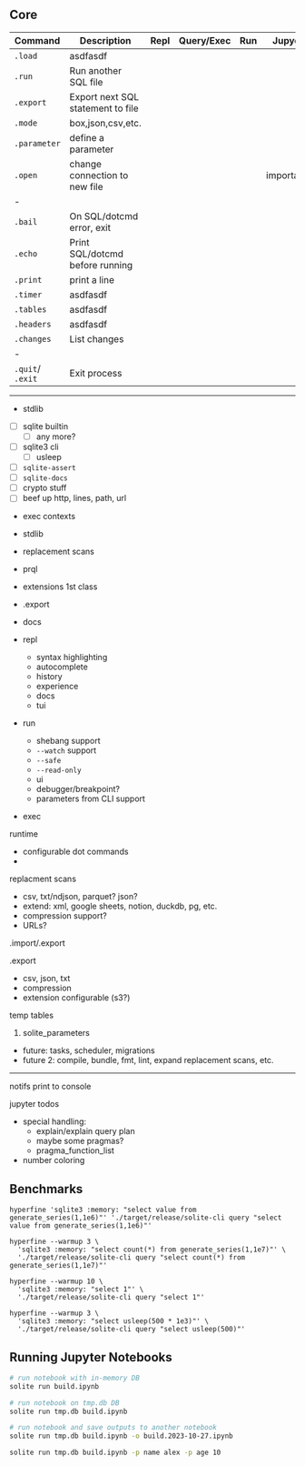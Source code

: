 ## Core

| Command          | Description                       | Repl | Query/Exec | Run | Jupyer     |
| ---------------- | --------------------------------- | ---- | ---------- | --- | ---------- |
| `.load`          | asdfasdf                          |      |            |     |            |
| `.run`           | Run another SQL file              |      |            |     |            |
| `.export`        | Export next SQL statement to file |      |            |     |            |
| `.mode`          | box,json,csv,etc.                 |      |            |     |            |
| `.parameter`     | define a parameter                |      |            |     |            |
| `.open`          | change connection to new file     |      |            |     | important! |
| -                |                                   |      |            |     |            |
| `.bail`          | On SQL/dotcmd error, exit         |      |            |     |            |
| `.echo`          | Print SQL/dotcmd before running   |      |            |     |            |
| `.print`         | print a line                      |      |            |     |            |
| `.timer`         | asdfasdf                          |      |            |     |            |
| `.tables`        | asdfasdf                          |      |            |     |            |
| `.headers`       | asdfasdf                          |      |            |     |            |
| `.changes`       | List changes                      |      |            |     |            |
| -                |                                   |      |            |     |            |
| `.quit`/ `.exit` | Exit process                      |      |            |     |            |

---

- stdlib
- [ ] sqlite builtin
  - [ ] any more?
- [ ] sqlite3 cli
  - [ ] usleep
- [ ] `sqlite-assert`
- [ ] `sqlite-docs`
- [ ] crypto stuff
- [ ] beef up http, lines, path, url

- exec contexts
- stdlib
- replacement scans
- prql
- extensions 1st class
- .export
- docs

- repl
  - syntax highlighting
  - autocomplete
  - history
  - experience
  - docs
  - tui
- run
  - shebang support
  - `--watch` support
  - `--safe`
  - `--read-only`
  - ui
  - debugger/breakpoint?
  - parameters from CLI support
- exec

runtime

- configurable dot commands
-

replacment scans

- csv, txt/ndjson, parquet? json?
- extend: xml, google sheets, notion, duckdb, pg, etc.
- compression support?
- URLs?

.import/.export

.export

- csv, json, txt
- compression
- extension configurable (s3?)

temp tables

1. solite_parameters

- future: tasks, scheduler, migrations
- future 2: compile, bundle, fmt, lint, expand replacement scans, etc.

---

notifs print to console

jupyter todos

- special handling:
  - explain/explain query plan
  - maybe some pragmas?
  - pragma_function_list
- number coloring

## Benchmarks

```
hyperfine 'sqlite3 :memory: "select value from generate_series(1,1e6)"' './target/release/solite-cli query "select value from generate_series(1,1e6)"'
```

```
hyperfine --warmup 3 \
  'sqlite3 :memory: "select count(*) from generate_series(1,1e7)"' \
  './target/release/solite-cli query "select count(*) from generate_series(1,1e7)"'
```

```
hyperfine --warmup 10 \
  'sqlite3 :memory: "select 1"' \
  './target/release/solite-cli query "select 1"'
```

```
hyperfine --warmup 3 \
  'sqlite3 :memory: "select usleep(500 * 1e3)"' \
  './target/release/solite-cli query "select usleep(500)"'
```

## Running Jupyter Notebooks

```bash
# run notebook with in-memory DB
solite run build.ipynb

# run notebook on tmp.db DB
solite run tmp.db build.ipynb

# run notebook and save outputs to another notebook
solite run tmp.db build.ipynb -o build.2023-10-27.ipynb

solite run tmp.db build.ipynb -p name alex -p age 10
```

